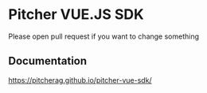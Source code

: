 # Pitcher VUE.JS SDK
Please open pull request if you want to change something


## Documentation


https://pitcherag.github.io/pitcher-vue-sdk/
